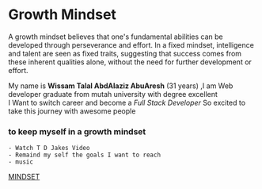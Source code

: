 # Growth Mindset

A growth mindset believes that one's fundamental abilities can be developed through perseverance and effort. In a fixed mindset, intelligence and talent are seen as fixed traits, 
suggesting that success comes from these inherent qualities alone, without the need for further development or effort.

My name is **Wissam Talal AbdAlaziz AbuAresh** (31 years) ,I am Web developer graduate from mutah university with degree excellent  
I Want to switch career and become a *Full Stack Developer*
So excited to take this journey with awesome people 

### to keep myself in a growth mindset

```
- Watch T D Jakes Video
- Remaind my self the goals I want to reach
- music
```
 

[MINDSET](Mindset.jpq)
